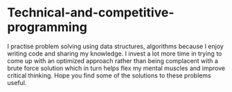 # Technical-and-competitive-programming

I practise problem solving  using data structures, algorithms because I enjoy writing code and sharing my knowledge. I invest a lot more time in trying to come up with an optimized approach rather than being complacent with a brute force solution which in turn helps flex my mental muscles and improve critical thinking. Hope you find some of the solutions to these problems useful. 

